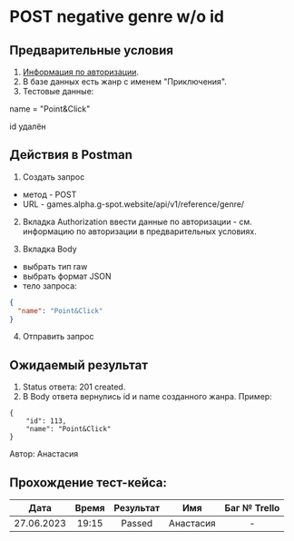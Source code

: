 POST negative genre w/o id
===

Предварительные условия
--

1. [Информация по авторизации](https://github.com/victoretc/GSPOTtestingdocumentation/blob/main/games/Authorization_data.md).
2. В базе данных есть жанр с именем "Приключения".
3. Тестовые данные:

name = "Point&Click"

id удалён

Действия в Postman
--
1. Создать запрос
- метод - POST
- URL - games.alpha.g-spot.website/api/v1/reference/genre/

2. Вкладка Authorization
ввести данные по авторизации - см. информацию по авторизации в предварительных условиях.

3. Вкладка Body
- выбрать тип raw
- выбрать формат JSON
- тело запроса:

```json
{
  "name": "Point&Click"
}
```

4. Отправить запрос

Ожидаемый результат
--

1. Status ответа: 201 created.
2. В Body ответа вернулись id и name созданного жанра. Пример:

```
{
    "id": 113,
    "name": "Point&Click"
}
```

Автор: Анастасия

Прохождение тест-кейса:
----------------

|**Дата**|**Время**|**Результат**|**Имя**|**Баг № Trello**|
| :-: | :-: | :-: | :-: | :-: |
|27.06.2023|19:15|Passed|Анастасия|-|
